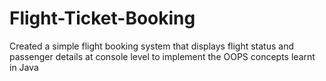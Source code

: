 # Flight-Ticket-Booking
Created a simple flight booking system that displays flight status and passenger details at console level to implement the OOPS concepts learnt in Java
